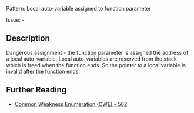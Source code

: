 Pattern: Local auto-variable assigned to function parameter

Issue: -

## Description

Dangerous assignment - the function parameter is assigned the address of a local auto-variable. Local auto-variables are reserved from the stack which is freed when the function ends. So the pointer to a local variable is invalid after the function ends.

## Further Reading

* [Common Weakness Enumeration (CWE) - 562](https://cwe.mitre.org/data/definitions/562.html)